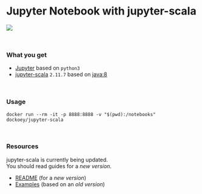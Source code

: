 # Jupyter Notebook with jupyter-scala

[![](https://badge.imagelayers.io/dockoey/jupyter-scala:latest.svg)](https://imagelayers.io/?images=dockoey/jupyter-scala:latest 'Get your own badge on imagelayers.io')

<br>

### What you get
  * [Jupyter](http://jupyter.readthedocs.org/en/latest/install.html) based on `python3`
  * [jupyter-scala](https://github.com/alexarchambault/jupyter-scala) `2.11.7` based on [java:8](https://hub.docker.com/_/java/)

<br>

### Usage

```shell
docker run --rm -it -p 8888:8888 -v "$(pwd):/notebooks" dockoey/jupyter-scala
```

<br>

### Resources
  jupyter-scala is currently being updated.  
  You should read guides for a *new version*.
  
  * [README](https://github.com/alexarchambault/jupyter-scala/tree/topic/update-readme) (for a *new version*)
  * [Examples](https://github.com/alexarchambault/jupyter-scala/tree/master/examples) (based on an *old version*)
